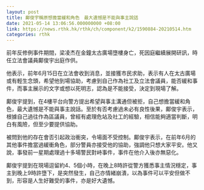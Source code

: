 ```yaml
---
layout: post
title: 鄺俊宇稱原想擔當緩和角色　最大遺憾是不能與事主說話
date: 2021-05-14 13:06:56.000000000 +08:00
link: https://news.rthk.hk/rthk/ch/component/k2/1590884-20210514.htm
categories: rthk
---
```


前年反修例事件期間，梁凌杰在金鐘太古廣場墮樓身亡，死因庭繼續展開研訊，時任立法會議員鄺俊宇出庭作供。

他表示，前年6月15日在立法會收到消息，並接獲市民求助，表示有人在太古廣場或有輕生念頭，希望他到場協助，考慮到自己作為社工及立法會議員，能否緩和事件，而事主展示的文字或想以死明志，認為是不能接受，決定到現場了解。

鄺俊宇提到，在4樓平台向警方提出希望與事主溝通但被拒，自己想擔當緩和角色，最大遺憾是不能與事主說話。至於有否考慮過未必有良性後果，鄺俊宇表示，根據自己過往作為區議員，曾經有處理危站及社工的經驗，相信能夠適當判斷，明白有風險，但至少要提供協助。

被問到他的存在會否引起政治衝突，令場面不受控制。鄺俊宇表示，在前年6月的其他事件擔當過緩衝角色，部分警員亦接受他的協助，強調他只想大家平安。他又說，事發前一星期處理過十多場警民對峙事件，事件在他介入後亦無惡化。

鄺俊宇提到在現場逗留約4、5個小時，在晚上8時許從警方獲悉事主情況穩定，事主到晚上9時許墮下，是突然發生，自己亦情緒崩潰，以為事件可以平安但做不到，形容是人生好難受的事件，亦是好大遺憾。
